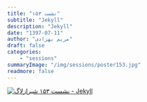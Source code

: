 ```yaml
---
title: "نشست ۱۵۳"
subtitle: "Jekyll"
description: "Jekyll"
date: "1397-07-11"
author: "مریم بهزادی"
draft: false
categories:
    - "sessions"
summaryImage: "/img/sessions/poster153.jpg"
readmore: false
---
```

[![نشست ۱۵۳ شیرازلاگ - Jekyll](/img/sessions/poster153.jpg)](/img/sessions/poster153.jpg)
